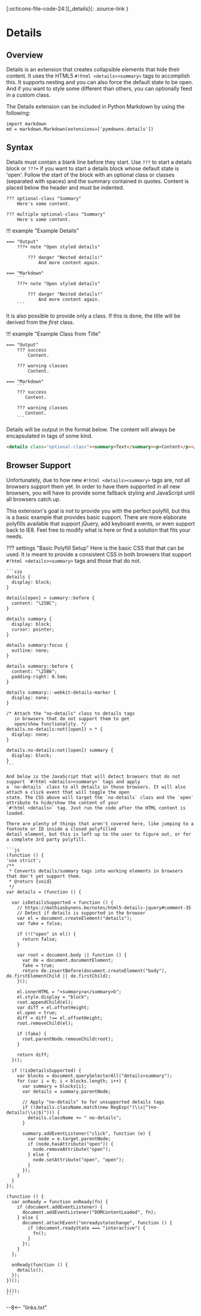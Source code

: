 [:octicons-file-code-24:][_details]{: .source-link }

# Details

## Overview

Details is an extension that creates collapsible elements that hide their content. It uses the HTML5
`#!html <details><summary>` tags to accomplish this.  It supports nesting and you can also force the default state to be
open. And if you want to style some different than others, you can optionally feed in a custom class.

The Details extension can be included in Python Markdown by using the following:

```py3
import markdown
md = markdown.Markdown(extensions=['pymdownx.details'])
```

## Syntax

Details must contain a blank line before they start. Use `???` to start a details block or `???+` if you want to start a
details block whose default state is 'open'.  Follow the start of the block with an optional class or classes (separated
with spaces) and the summary contained in quotes. Content is placed below the header and must be indented.

```
??? optional-class "Summary"
    Here's some content.

??? multiple optional-class "Summary"
    Here's some content.
```

!!! example "Example Details"

    === "Output"
        ???+ note "Open styled details"

            ??? danger "Nested details!"
                And more content again.

    === "Markdown"
        ```
        ???+ note "Open styled details"

            ??? danger "Nested details!"
                And more content again.
        ```

It is also possible to provide only a class.  If this is done, the title will be derived from the *first* class.

!!! example "Example Class from Title"

    === "Output"
        ??? success
            Content.

        ??? warning classes
            Content.

    === "Markdown"
        ```
        ??? success
           Content.

        ??? warning classes
           Content.
        ```

Details will be output in the format below. The content will always be encapsulated in tags of some kind.

```html
<details class="optional-class"><summary>Text</summary><p>Content</p></details>
```

## Browser Support

Unfortunately, due to how new `#!html <details><summary>` tags are, not all browsers support them yet.  In order to have
  them supported in all new browsers, you will have to provide some fallback styling and JavaScript until all browsers
  catch up.

This extension's goal is not to provide you with the perfect polyfill, but this is a basic example that provides basic
support. There are more elaborate polyfills available that support jQuery, add keyboard events, or even support back to
IE8. Feel free to modify what is here or find a solution that fits your needs.

??? settings "Basic Polyfill Setup"
    Here is the basic CSS that that can be used.  It is meant to provide a consistent CSS in both browsers that support
    `#!html <details><summary>` tags and those that do not.

    ```css
    details {
      display: block;
    }

    details[open] > summary::before {
      content: "\25BC";
    }

    details summary {
      display: block;
      cursor: pointer;
    }

    details summary:focus {
      outline: none;
    }

    details summary::before {
      content: "\25B6";
      padding-right: 0.5em;
    }

    details summary::-webkit-details-marker {
      display: none;
    }

    /* Attach the "no-details" class to details tags
       in browsers that do not support them to get
       open/show functionality. */
    details.no-details:not([open]) > * {
      display: none;
    }

    details.no-details:not([open]) summary {
      display: block;
    }
    ```

    And below is the JavaScript that will detect browsers that do not support `#!html <details><summary>` tags and apply
    a `no-details` class to all details in those browsers. It will also attach a click event that will toggle the open
    state. The CSS above will target the `no-details` class and the `open` attribute to hide/show the content of your
    `#!html <details>` tag. Just run the code after the HTML content is loaded.

    There are plenty of things that aren't covered here, like jumping to a footnote or ID inside a closed polyfilled
    detail element, but this is left up to the user to figure out, or for a complete 3rd party polyfill.

    ```js
    (function () {
    'use strict';
    /**
     * Converts details/summary tags into working elements in browsers that don't yet support them.
     * @return {void}
     */
    var details = (function () {

      var isDetailsSupported = function () {
        // https://mathiasbynens.be/notes/html5-details-jquery#comment-35
        // Detect if details is supported in the browser
        var el = document.createElement("details");
        var fake = false;

        if (!("open" in el)) {
          return false;
        }

        var root = document.body || function () {
          var de = document.documentElement;
          fake = true;
          return de.insertBefore(document.createElement("body"), de.firstElementChild || de.firstChild);
        }();

        el.innerHTML = "<summary>a</summary>b";
        el.style.display = "block";
        root.appendChild(el);
        var diff = el.offsetHeight;
        el.open = true;
        diff = diff !== el.offsetHeight;
        root.removeChild(el);

        if (fake) {
          root.parentNode.removeChild(root);
        }

        return diff;
      }();

      if (!isDetailsSupported) {
        var blocks = document.querySelectorAll("details>summary");
        for (var i = 0; i < blocks.length; i++) {
          var summary = blocks[i];
          var details = summary.parentNode;

          // Apply "no-details" to for unsupported details tags
          if (!details.className.match(new RegExp("(\\s|^)no-details(\\s|$)"))) {
            details.className += " no-details";
          }

          summary.addEventListener("click", function (e) {
            var node = e.target.parentNode;
            if (node.hasAttribute("open")) {
              node.removeAttribute("open");
            } else {
              node.setAttribute("open", "open");
            }
          });
        }
      }
    });

    (function () {
      var onReady = function onReady(fn) {
        if (document.addEventListener) {
          document.addEventListener("DOMContentLoaded", fn);
        } else {
          document.attachEvent("onreadystatechange", function () {
            if (document.readyState === "interactive") {
              fn();
            }
          });
        }
      };

      onReady(function () {
        details();
      });
    })();

    }());
    ```

--8<-- "links.txt"
